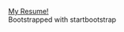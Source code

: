 <a href="https://baby3873575.github.io/myresume/">My Resume!</a> <br>
Bootstrapped with startbootstrap
